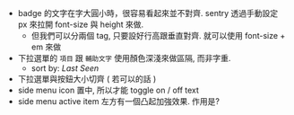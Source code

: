  - badge 的文字在字大圓小時，很容易看起來並不對齊. sentry 透過手動設定 px 來拉開 font-size 與 height 來做.
   - 但我們可以分兩個 tag, 只要設好行高跟垂直對齊. 就可以使用 font-size + em 來做
 - 下拉選單的 `項目` 跟 `輔助文字` 使用顏色深淺來做區隔, 而非字重.
   - sort by: *Last Seen*
 - 下拉選單與按鈕大小切齊 ( 若可以的話 )
 - side menu icon 置中, 所以才能 toggle on / off text
 - side menu active item 左方有一個凸起加強效果. 作用是?
